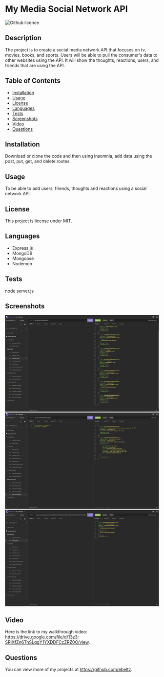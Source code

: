# My Media Social Network API
  ![Github licence](http://img.shields.io/badge/license-MIT-blue.svg)
  
  ## Description 
  The project is to create a social media network API that focuses on tv, movies, books, and sports. Users will be able to pull the consumer's data to other websites using the API. It will show the thoughts, reactions, users, and friends that are using the API. 

  ## Table of Contents
  * [Installation](#installation)
  * [Usage](#usage)
  * [License](render)
  * [Languages](#languages)
  * [Tests](#tests)
  * [Screenshots](#screenshots)
  * [Video](#video)
  * [Questions](#questions)
  
  ## Installation 
  Download or clone the code and then using insomnia, add data using the post, put, get, and delete routes. 

  ## Usage 
  To be able to add users, friends, thoughts and reactions using a social network API. 

  ## License
  This project is license under MIT.

  ## Languages
  * Express.js
  * MongoDB
  * Mongoose
  * Nodemon

  ## Tests
  node server.js

  ## Screenshots
  ![Screenshot #1](https://github.com/ebeltz/my-media-social-network-api/blob/main/Assets/screenshot1.png)
  ![Screenshot #2](https://github.com/ebeltz/my-media-social-network-api/blob/main/Assets/screenshot2.png)
  ![Screenshot #3](https://github.com/ebeltz/my-media-social-network-api/blob/main/Assets/screenshot3.png)

  ## Video
  Here is the link to my walkthrough video: https://drive.google.com/file/d/13z3-SRiXfZn6TnSLqgY1YXDDFCcZRZ0O/view.

  ## Questions
  You can view more of my projects at https://github.com/ebeltz.
